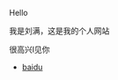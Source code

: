 <p> Hello </p>
<p>我是刘满，这是我的个人网站</p>
<p>很高兴l见你</p>

<ul>
  
  
  
  <li> <a href="https://www.baidu.com">baidu</a> </li>
  
  
</ul>
